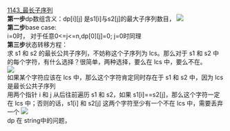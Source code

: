 [1143_最长子序列](https://github.com/shiquan-wang/LeetCode/blob/master/String/cpp/1143_longest_common_subsequence.cpp)  
**第一步**dp数组含义：dp\[i\]\[j\] 是s1\[i\]与s2\[j\]的最大子序列数目，
![](https://github.com/shiquan-wang/pictures/blob/master/leetcode/long_common_subsequence.png)  
**第二步**base case:  
i=0时， 对于任意0<=j<=n,dp\[0\]\[j\]=0; j=0时同理  
**第三步**状态转移方程：  
求 s1 和 s2 的最长公共子序列，不妨称这个子序列为 lcs。那么对于 s1 和 s2 中的每个字符，有什么选择？很简单，两种选择，要么在 lcs 中，要么不在。  
![](https://github.com/shiquan-wang/pictures/blob/master/leetcode/lcs.png)  
如果某个字符应该在 lcs 中，那么这个字符肯定同时存在于 s1 和 s2 中，因为 lcs 是最长公共子序列  
用两个指针 i 和 j 从后往前遍历 s1 和 s2，如果 s1\[i\]==s2\[j\]，那么这个字符一定在 lcs 中；否则的话，s1\[i\] 和 s2\[j\] 这两个字符至少有一个不在 lcs 中，需要丢弃一个 
![](https://github.com/shiquan-wang/pictures/blob/master/leetcode/dp_string.png)  
dp 在 string中的问题，

